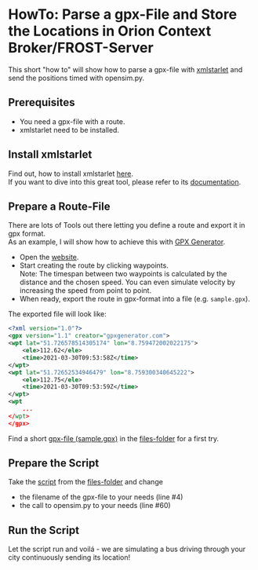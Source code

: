 # HowTo: Parse a gpx-File and Store the Locations in Orion Context Broker/FROST-Server

This short "how to" will show how to parse a gpx-file with [xmlstarlet](http://xmlstar.sourceforge.net/doc/UG/xmlstarlet-ug.html) and send the positions timed with opensim.py.

## Prerequisites
* You need a gpx-file with a route.
* xmlstarlet need to be installed.

## Install xmlstarlet 
Find out, how to install xmlstarlet [here](http://xmlstar.sourceforge.net/download.php).  
If you want to dive into this great tool, please refer to its [documentation](http://xmlstar.sourceforge.net/doc/UG/xmlstarlet-ug.html).

## Prepare a Route-File 
There are lots of Tools out there letting you define a route and export it in gpx format.  
As an example, I will show how to achieve this with [GPX Generator](https://www.gpxgenerator.com).
* Open the [website](https://www.gpxgenerator.com).
* Start creating the route by clicking waypoints.  
  Note: The timespan between two waypoints is calculated by the distance and the chosen speed. You can even simulate velocity by increasing the speed from point to point. 
* When ready, export the route in gpx-format into a file (e.g. `sample.gpx`).

The exported file will look like:
```xml
<?xml version="1.0"?>
<gpx version="1.1" creator="gpxgenerator.com">
<wpt lat="51.726578514305174" lon="8.759472002022175">
    <ele>112.62</ele>
    <time>2021-03-30T09:53:58Z</time>
</wpt>
<wpt lat="51.72652534946479" lon="8.759300340645222">
    <ele>112.75</ele>
    <time>2021-03-30T09:53:59Z</time>
</wpt>
<wpt
    ...    
</wpt>
</gpx>
```
Find a short [gpx-file (sample.gpx)](./files/sample.gpx) in the [files-folder](./files) for a first try.

## Prepare the Script 
Take the [script](./files/track.sh) from the [files-folder](./files) and change
* the filename of the gpx-file to your needs (line #4)
* the call to opensim.py to your needs (line #60)

## Run the Script
Let the script run and voilá - we are simulating a bus driving through your city continuously sending its location!

